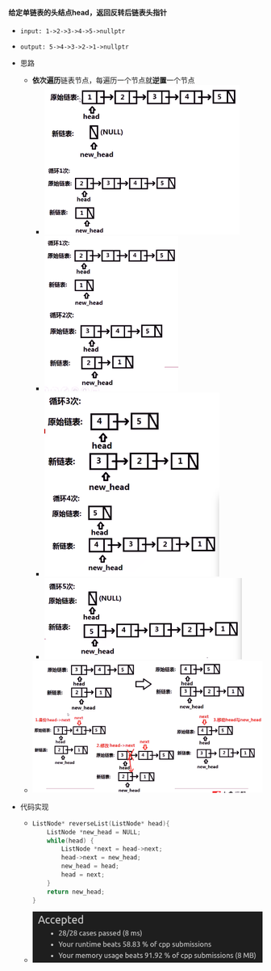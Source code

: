 #### 给定单链表的头结点head，返回反转后链表头指针

* `input: 1->2->3->4->5->nullptr`

* `output: 5->4->3->2->1->nullptr`


* 思路
  * **依次遍历**链表节点，每遍历一个节点就**逆置**一个节点
    * ![image-20210807193912993](链表逆序-a.assets/image-20210807193912993.png)
    * ![image-20210807193922841](链表逆序-a.assets/image-20210807193922841.png)
    * ![image-20210807193930026](链表逆序-a.assets/image-20210807193930026.png)
    * ![image-20210807193936383](链表逆序-a.assets/image-20210807193936383.png)
  * ![image-20210807194247693](链表逆序-a.assets/image-20210807194247693.png)

* 代码实现

  * ```c++
    ListNode* reverseList(ListNode* head){
        ListNode *new_head = NULL;
        while(head) {
            ListNode *next = head->next;
            head->next = new_head;
            new_head = head;
            head = next;
        }
        return new_head;
    }
    ```

  * ![image-20210807194856643](链表逆序-a.assets/image-20210807194856643.png)




